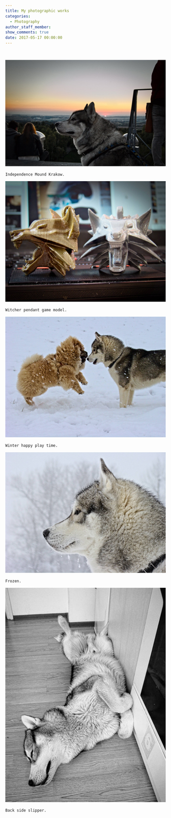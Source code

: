 ```yaml
---
title: My photographic works
categories:
  - Photography
author_staff_member:
show_comments: true
date: 2017-05-17 00:00:00
---
```



&nbsp;

![](/uploads/versions/12119922-10203673930128146-1839135821827577388-o---x----2048-1355x---.jpg)

```
Independence Mound Krakow.
```

![](/uploads/versions/11088356-10202708079222477-2160229429342558512-o---x----2048-1536x---.jpg)

```
Witcher pendant game model.
```

![](/uploads/versions/10847265-10202394214016043-7482362733998165948-o---x----2048-1536x---.jpg)

```
​Winter happy play time.
```

![](/uploads/versions/10955212-10202394152734511-8278134140698258296-o---x----2048-1536x---.jpg)

```
​Frozen.
```

![](/uploads/versions/10001470-10200869421377180-837441704-n---x----526-701x---.jpg)

```
​Back side slipper.
```
